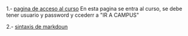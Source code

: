 1.- [pagina de acceso al curso](https://new.devf.la/post/p0/devf)
    En esta pagina se entra al curso, se debe tener usuario y password y ccederr a "IR A CAMPUS"
   
2.- [sintaxis de markdoun](https://www.markdownguide.org/basic-syntax/)
   
